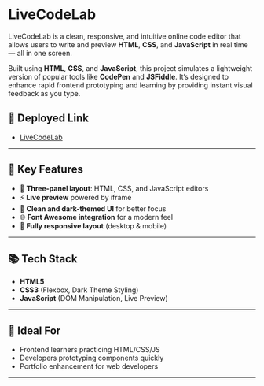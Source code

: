 # LiveCodeLab

LiveCodeLab is a clean, responsive, and intuitive online code editor that allows users to write and preview **HTML**, **CSS**, and **JavaScript** in real time — all in one screen.

Built using **HTML**, **CSS**, and **JavaScript**, this project simulates a lightweight version of popular tools like **CodePen** and **JSFiddle**. It’s designed to enhance rapid frontend prototyping and learning by providing instant visual feedback as you type.

## 🎯 Deployed Link

- <a href="https://ayushkandari25.github.io/LiveCodeLab/" target="_blank" rel="noopener noreferrer">LiveCodeLab</a>

---

## 🚀 Key Features

- 🧩 **Three-panel layout**: HTML, CSS, and JavaScript editors  
- ⚡ **Live preview** powered by iframe  
- 🎨 **Clean and dark-themed UI** for better focus  
- 🌐 **Font Awesome integration** for a modern feel  
- 📱 **Fully responsive layout** (desktop & mobile)  

---

## 📚 Tech Stack

- **HTML5**  
- **CSS3** (Flexbox, Dark Theme Styling)  
- **JavaScript** (DOM Manipulation, Live Preview)  

---

## 🎯 Ideal For

- Frontend learners practicing HTML/CSS/JS  
- Developers prototyping components quickly  
- Portfolio enhancement for web developers  

---


